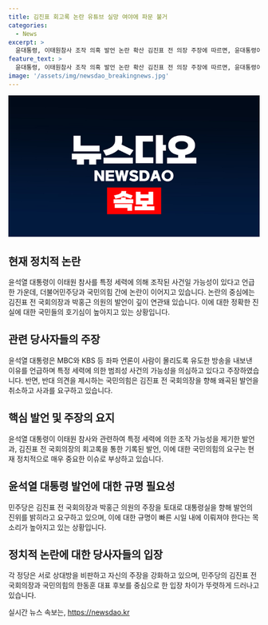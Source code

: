 ```yaml
---
title: 김진표 회고록 논란 유튜브 실망 여야에 파문 불거
categories:
  - News
excerpt: >
  윤대통령, 이태원참사 조작 의혹 발언 논란 확산 김진표 전 의장 주장에 따르면, 윤대통령이 좌파 언론이 이태원참사를 조작하도록 유도했다는 발언이 논란이 되고 있다. 이에 국민의힘과 더불어민주당은 격론을 벌이며 윤대통령의 입장 표명을 촉구하고 있다. 김 의장은 윤대통령이 참사 대응 주무 부처 장관의 사퇴를 건의한 것과 관련해 윤대통령과의 대화 내용을 회고록을 통해 공유하고 있다고 밝혔다. 민주당은 대통령실에 진위를 밝혀 달라는 요구를 하며, 국민의힘은 김 의장을 비판하고 윤대통령이 직접 입장을 밝혀야 한다고 주장하고 있다.
feature_text: >
  윤대통령, 이태원참사 조작 의혹 발언 논란 확산 김진표 전 의장 주장에 따르면, 윤대통령이 좌파 언론이 이태원참사를 조작하도록 유도했다는 발언이 논란이 되고 있다. 이에 국민의힘과 더불어민주당은 격론을 벌이며 윤대통령의 입장 표명을 촉구하고 있다. 김 의장은 윤대통령이 참사 대응 주무 부처 장관의 사퇴를 건의한 것과 관련해 윤대통령과의 대화 내용을 회고록을 통해 공유하고 있다고 밝혔다. 민주당은 대통령실에 진위를 밝혀 달라는 요구를 하며, 국민의힘은 김 의장을 비판하고 윤대통령이 직접 입장을 밝혀야 한다고 주장하고 있다.
image: '/assets/img/newsdao_breakingnews.jpg'
---
```


<p><img src="/assets/img/newsdao_breakingnews.jpg" alt="implanttips 속보" /></p>

<h2 data-ke-size="size26">현재 정치적 논란</h2>

<p data-ke-size="size16">윤석열 대통령이 이태원 참사를 특정 세력에 의해 조작된 사건일 가능성이 있다고 언급한 가운데, 더불어민주당과 국민의힘 간에 논란이 이어지고 있습니다. 논란의 중심에는 김진표 전 국회의장과 박홍근 의원의 발언이 깊이 연관돼 있습니다. 이에 대한 정확한 진실에 대한 국민들의 호기심이 높아지고 있는 상황입니다.</p>

<h2 data-ke-size="size26">관련 당사자들의 주장</h2>

<p data-ke-size="size16">윤석열 대통령은 MBC와 KBS 등 좌파 언론이 사람이 몰리도록 유도한 방송을 내보낸 이유를 언급하며 특정 세력에 의한 범죄성 사건의 가능성을 의심하고 있다고 주장하였습니다. 반면, 반대 의견을 제시하는 국민의힘은 김진표 전 국회의장을 향해 왜곡된 발언을 취소하고 사과를 요구하고 있습니다.</p>

<h2 data-ke-size="size26">핵심 발언 및 주장의 요지</h2>

<p data-ke-size="size16">윤석열 대통령이 이태원 참사와 관련하여 특정 세력에 의한 조작 가능성을 제기한 발언과, 김진표 전 국회의장의 회고록을 통한 기록된 발언, 이에 대한 국민의힘의 요구는 현재 정치적으로 매우 중요한 이슈로 부상하고 있습니다. </p>

<h2 data-ke-size="size26">윤석열 대통령 발언에 대한 규명 필요성</h2>

<p data-ke-size="size16">민주당은 김진표 전 국회의장과 박홍근 의원의 주장을 토대로 대통령실을 향해 발언의 진위를 밝히라고 요구하고 있으며, 이에 대한 규명이 빠른 시일 내에 이뤄져야 한다는 목소리가 높아지고 있는 상황입니다.</p>

<h2 data-ke-size="size26">정치적 논란에 대한 당사자들의 입장</h2>

<p data-ke-size="size16">각 정당은 서로 상대방을 비판하고 자신의 주장을 강화하고 있으며, 민주당의 김진표 전 국회의장과 국민의힘의 한동훈 대표 후보를 중심으로 한 입장 차이가 뚜렷하게 드러나고 있습니다.</p>
실시간 뉴스 속보는, <a href="https://newsdao.kr" rel="dofollow">https://newsdao.kr</a>


